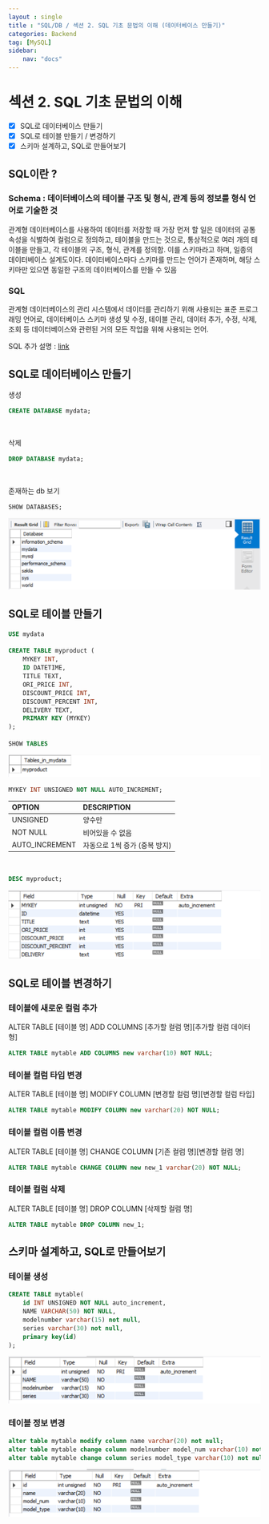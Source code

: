 ```yaml
---
layout : single
title : "SQL/DB / 섹션 2. SQL 기초 문법의 이해 (데이터베이스 만들기)"
categories: Backend
tag: [MySQL]
sidebar:
    nav: "docs"
---
```


# 섹션 2. SQL 기초 문법의 이해

-  [x] SQL로 데이터베이스 만들기
-  [x] SQL로 테이블 만들기 / 변경하기
-  [x] 스키마 설계하고, SQL로 만들어보기

## SQL이란 ? 

### Schema : 데이터베이스의 테이블 구조 및 형식, 관계 등의 정보를 형식 언어로 기술한 것

관계형 데이터베이스를 사용하여 데이터를 저장할 때 가장 먼저 할 일은 데이터의 공통 속성을 식별하여 컬럼으로 정의하고, 테이블을 만드는 것으로, 통상적으로 여러 개의 테이블을 만들고, 각 테이블의 구조, 형식, 관계를 정의함. 이를 스키마라고 하며, 일종의 데이터베이스 설계도이다. 데이터베이스마다 스키마를 만드는 언어가 존재하며, 해당 스키마만 있으면 동일한 구조의 데이터베이스를 만들 수 있음

### SQL

관계형 데이터베이스의 관리 시스템에서 데이터를 관리하기 위해 사용되는 표준 프로그래밍 언어로, 데이터베이스 스키마 생성 및 수정, 테이블 관리, 데이터 추가, 수정, 삭제, 조회 등 데이터베이스와 관련된 거의 모든 작업을 위해 사용되는 언어. 

SQL 추가 설명 : [link](https://tjdnjs.github.io/security/dbms/#sql)

## SQL로 데이터베이스 만들기

생성

```sql
CREATE DATABASE mydata;
```

<br>

삭제

```sql
DROP DATABASE mydata;
```

<br>

존재하는 db 보기

```sql
SHOW DATABASES;
```

<img src = "/images/mysql/1.png">

## SQL로 테이블 만들기

```sql
USE mydata

CREATE TABLE myproduct (
	MYKEY INT,
    ID DATETIME,
    TITLE TEXT,
    ORI_PRICE INT,
    DISCOUNT_PRICE INT,
    DISCOUNT_PERCENT INT,
    DELIVERY TEXT,
    PRIMARY KEY (MYKEY)
);

SHOW TABLES 
```

<img src = "/images/mysql/2.png">

<br>

```sql
MYKEY INT UNSIGNED NOT NULL AUTO_INCREMENT;
```

|OPTION|DESCRIPTION|
|:---|:---|
|UNSIGNED|양수만|
|NOT NULL|비어있을 수 없음|
|AUTO_INCREMENT |자동으로 1씩 증가 (중복 방지)|

<br>

```sql
DESC myproduct;
```

<img src = "/images/mysql/3.png">

## SQL로 테이블 변경하기

### 테이블에 새로운 컬럼 추가 

ALTER TABLE [테이블 명] ADD COLUMNS [추가할 컬럼 명][추가할 컬럼 데이터 형]

```sql
ALTER TABLE mytable ADD COLUMNS new varchar(10) NOT NULL;
```

### 테이블 컬럼 타입 변경

ALTER TABLE [테이블 명] MODIFY COLUMN [변경할 컬럼 명][변경할 컬럼 타입]

```sql
ALTER TABLE mytable MODIFY COLUMN new varchar(20) NOT NULL;
```

### 테이블 컬럼 이름 변경

ALTER TABLE [테이블 명] CHANGE COLUMN [기존 컬럼 명][변경할 컬럼 명]

```sql
ALTER TABLE mytable CHANGE COLUMN new new_1 varchar(20) NOT NULL;
```

### 테이블 컬럼 삭제

ALTER TABLE [테이블 명] DROP COLUMN [삭제할 컬럼 명]

```sql
ALTER TABLE mytable DROP COLUMN new_1;
```

## 스키마 설계하고, SQL로 만들어보기


### 테이블 생성

```sql
CREATE TABLE mytable(
	id INT UNSIGNED NOT NULL auto_increment,
    NAME VARCHAR(50) NOT NULL,
    modelnumber varchar(15) not null,
    series varchar(30) not null,
    primary key(id)
);
```

<img src = "/images/mysql/4.png">

### 테이블 정보 변경

```sql
alter table mytable modify column name varchar(20) not null;
alter table mytable change column modelnumber model_num varchar(10) not null;
alter table mytable change column series model_type varchar(10) not null;
```

<img src = "/images/mysql/5.png">
